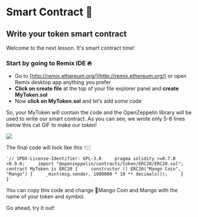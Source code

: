 Smart Contract 📜
=================

Write your token smart contract
-------------------------------

Welcome to the next lesson. It's smart contract time!

### Start by going to Remix IDE 🔥

*   Go to [http://remix.ethereum.org/](http://remix.ethereum.org/) or open Remix desktop app anything you prefer
*   **Click on create file** at the top of your file explorer panel and **create MyToken.sol**
*   Now **click on MyToken.sol** and let’s add some code

So, your MyToken will contain the code and the OpenZeppelin library will be used to write our smart contract. As you can see, we wrote only 5-6 lines below this cat GIF to make our token!

![](https://metaschool.s3-ap-southeast-1.amazonaws.com/images/8o89OsJFmktumInRDxbTXULLldZpFdgXHZSUevRh.gif)

The final code will look like this 👇🏼

    `// SPDX-License-Identifier: GPL-3.0     pragma solidity >=0.7.0 <0.9.0;     import "@openzeppelin/contracts/token/ERC20/ERC20.sol";     contract MyToken is ERC20 {     constructor () ERC20("Mango Coin", "Mango") {     _mint(msg.sender, 1000000 * 10 ** decimals());     }     }`

You can copy this code and change 🥭Mango Coin and Mango with the name of your token and symbol. 

Go ahead, try it out!
